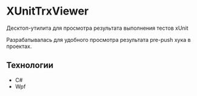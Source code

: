 # XUnitTrxViewer
Десктоп-утилита для просмотра результата выполнения тестов xUnit

Разрабатывалась для удобного просмотра результата pre-push хука в проектах.

## Технологии
- C#
- Wpf
